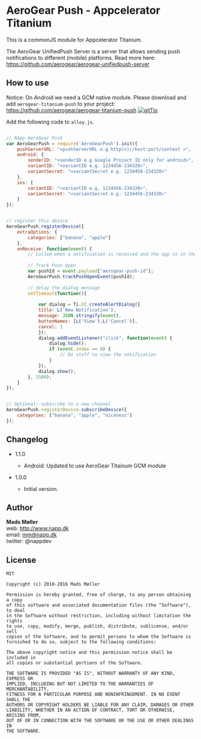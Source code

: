 # AeroGear Push - Appcelerator Titanium 

This is a commonJS module for Appcelerator Titanium. 

The AeroGear UnifiedPush Server is a server that allows sending push notifications to different (mobile) platforms. Read more here: https://github.com/aerogear/aerogear-unifiedpush-server


## How to use

Notice: On Android we need a GCM native module. Please download and add `aerogear-titanium-push` to your project: https://github.com/aerogear/aerogear-titanium-push [![gitTio](http://gitt.io/badge.svg)](http://gitt.io/component/org.jboss.aerogear.push)


Add the following code to `alloy.js`. 


```javascript

// Napp AeroGear Push
var AeroGearPush = require('AeroGearPush').init({
	pushServerURL: "<pushServerURL e.g http(s)//host:port/context >",
	android: {
		senderID: "<senderID e.g Google Project ID only for android>",
		variantID: "<variantID e.g. 1234456-234320>",
		variantSecret: "<variantSecret e.g. 1234456-234320>"
	},
	ios: {
		variantID: "<variantID e.g. 1234456-234320>",
		variantSecret: "<variantSecret e.g. 1234456-234320>"
	}
});


// register this device
AeroGearPush.registerDevice({
    extraOptions: {
    	categories: ["banana", "apple"]
    },
    onReceive: function(event) {
    	// Called when a notification is received and the app is in the foreground 	
    	
        // Track Push Open
        var pushId = event.payload["aerogear-push-id"];
        AeroGearPush.trackPushOpenEvent(pushId);
    	
    	// delay the dialog message
    	setTimeout(function(){
	    	
		    var dialog = Ti.UI.createAlertDialog({
			title: L('New Notification'),
			message: JSON.stringify(event),
			buttonNames: [L('View'),L('Cancel')],
			cancel: 1
		    });
		    dialog.addEventListener("click", function(event) {
		        dialog.hide();
		        if (event.index == 0) {
		            // Do stuff to view the notification
		        }
		    });
		    dialog.show();	
	    }, 1500);
	}
});


// Optional: subscribe to a new channel
AeroGearPush.registerDevice.subscribeDevice({
	categories: ["banana", "apple", "niceness"]
});

```

## Changelog

* 1.1.0
  * Android: Updated to use AeroGear Titainum GCM module

* 1.0.0
  * Initial version. 

## Author

**Mads Møller**  
web: http://www.napp.dk  
email: mm@napp.dk  
twitter: @nappdev  


## License

	MIT

    Copyright (c) 2010-2016 Mads Møller

    Permission is hereby granted, free of charge, to any person obtaining a copy
    of this software and associated documentation files (the "Software"), to deal
    in the Software without restriction, including without limitation the rights
    to use, copy, modify, merge, publish, distribute, sublicense, and/or sell
    copies of the Software, and to permit persons to whom the Software is
    furnished to do so, subject to the following conditions:

    The above copyright notice and this permission notice shall be included in
    all copies or substantial portions of the Software.

    THE SOFTWARE IS PROVIDED "AS IS", WITHOUT WARRANTY OF ANY KIND, EXPRESS OR
    IMPLIED, INCLUDING BUT NOT LIMITED TO THE WARRANTIES OF MERCHANTABILITY,
    FITNESS FOR A PARTICULAR PURPOSE AND NONINFRINGEMENT. IN NO EVENT SHALL THE
    AUTHORS OR COPYRIGHT HOLDERS BE LIABLE FOR ANY CLAIM, DAMAGES OR OTHER
    LIABILITY, WHETHER IN AN ACTION OF CONTRACT, TORT OR OTHERWISE, ARISING FROM,
    OUT OF OR IN CONNECTION WITH THE SOFTWARE OR THE USE OR OTHER DEALINGS IN
    THE SOFTWARE.
	

